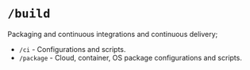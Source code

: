 # `/build`

Packaging and continuous integrations and continuous delivery;

- `/ci` - Configurations and scripts.
- `/package` - Cloud, container, OS package configurations and scripts.
